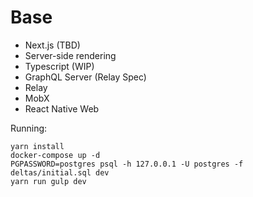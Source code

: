 # Base

- Next.js (TBD)
- Server-side rendering
- Typescript (WIP)
- GraphQL Server (Relay Spec)
- Relay
- MobX
- React Native Web

Running:

```
yarn install
docker-compose up -d
PGPASSWORD=postgres psql -h 127.0.0.1 -U postgres -f deltas/initial.sql dev
yarn run gulp dev
```
